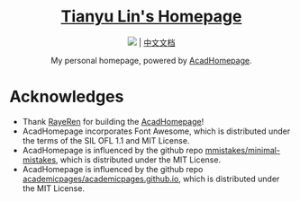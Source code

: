 
<h1 align="center">
<a href="https://lin-tianyu.github.io/">Tianyu Lin's Homepage</a>
</h1>

<div align="center">

<!-- [![](https://img.shields.io/github/stars/RayeRen/acad-homepage.github.io)](https://github.com/RayeRen/acad-homepage.github.io) -->
<!-- [![](https://img.shields.io/github/forks/RayeRen/acad-homepage.github.io)](https://github.com/RayeRen/acad-homepage.github.io) -->
<!-- [![](https://img.shields.io/github/issues/RayeRen/acad-homepage.github.io)](https://github.com/RayeRen/acad-homepage.github.io) -->
[![](https://img.shields.io/github/license/RayeRen/acad-homepage.github.io)](https://github.com/RayeRen/acad-homepage.github.io/blob/main/LICENSE)  | [中文文档](./docs/README-zh.md)
</div>

<p align="center">My personal homepage, powered by <a href="https://github.com/RayeRen/acad-homepage.github.io">AcadHomepage</a>.</p>

<!--
<p align="center">
    <br>
    <img src="docs/screenshot.png" width="100%"/>
    <br>
</p>
-->



# Acknowledges
- Thank [RayeRen](https://github.com/RayeRen) for building the [AcadHomepage](https://github.com/RayeRen/acad-homepage.github.io)!
- AcadHomepage incorporates Font Awesome, which is distributed under the terms of the SIL OFL 1.1 and MIT License.
- AcadHomepage is influenced by the github repo [mmistakes/minimal-mistakes](https://github.com/mmistakes/minimal-mistakes), which is distributed under the MIT License.
- AcadHomepage is influenced by the github repo [academicpages/academicpages.github.io](https://github.com/academicpages/academicpages.github.io), which is distributed under the MIT License.
